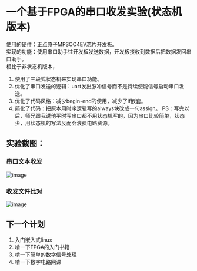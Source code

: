# 一个基于FPGA的串口收发实验(状态机版本)
使用的硬件：正点原子MPSOC4EV芯片开发板。<br>
实现的功能：使用串口助手往开发板发送数据，开发板接收到数据后把数据发回串口助手。<br>
相比于非状态机版本，<br>
1. 使用了三段式状态机来实现串口功能。
2. 优化了串口发送的逻辑：uart发出脉冲信号而不是持续使能信号启动串口发送。
3. 优化了代码风格：减少begin-end的使用，减少了if嵌套。
4. 简化了代码：把原本用时序逻辑写的always块改成一句assign。
PS：写完以后，师兄跟我说他平时写串口都不用状态机写的，因为串口比较简单，状态少，用状态机的写法反而会浪费电路资源。

## 实验截图：<br>
### 串口文本收发<br>
![image](https://github.com/user-attachments/assets/29c689b0-ff4b-4619-867e-85091ddeae5d)<br>
### 收发文件比对<br>
![image](https://github.com/user-attachments/assets/80b60c9b-3d1f-40f9-bbac-dbd7906e4583)<br>

## 下一个计划<br>
1. 入门嵌入式linux
2. 啃一下FPGA的入门书籍
3. 啃一下简单的数字信号处理
4. 啃一下数字电路网课

